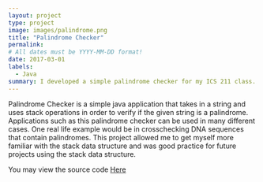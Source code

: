 ```yaml
---
layout: project
type: project
image: images/palindrome.png
title: "Palindrome Checker"
permalink: 
# All dates must be YYYY-MM-DD format!
date: 2017-03-01
labels:
  - Java
summary: I developed a simple palindrome checker for my ICS 211 class.
---
```


Palindrome Checker is a simple java application that takes in a string and uses stack operations in order to verify if the given string is a palindrome. Applications such as this palindrome checker can be used in many different cases. One real life example would be in crosschecking DNA sequences that contain palindromes. This project allowed me to get myself more familiar with the stack data structure and was good practice for future projects using the stack data structure. 

You may view the source code [Here](https://github.com/jpham79/Palindrome-Checker)



